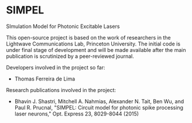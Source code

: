 # SIMPEL
SImulation Model for Photonic Excitable Lasers

This open-source project is based on the work of researchers in the Lightwave Communications Lab, Princeton University.
The initial code is under final stage of development and will be made available after the main publication is scrutinized by a peer-reviewed journal.

Developers involved in the project so far:
- Thomas Ferreira de Lima

Research publications involved in the project:
- Bhavin J. Shastri, Mitchell A. Nahmias, Alexander N. Tait, Ben Wu, and Paul R. Prucnal, "SIMPEL: Circuit model for photonic spike processing laser neurons," Opt. Express 23, 8029-8044 (2015)
